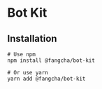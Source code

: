 # Bot Kit

## Installation
```
# Use npm
npm install @fangcha/bot-kit

# Or use yarn
yarn add @fangcha/bot-kit
```
